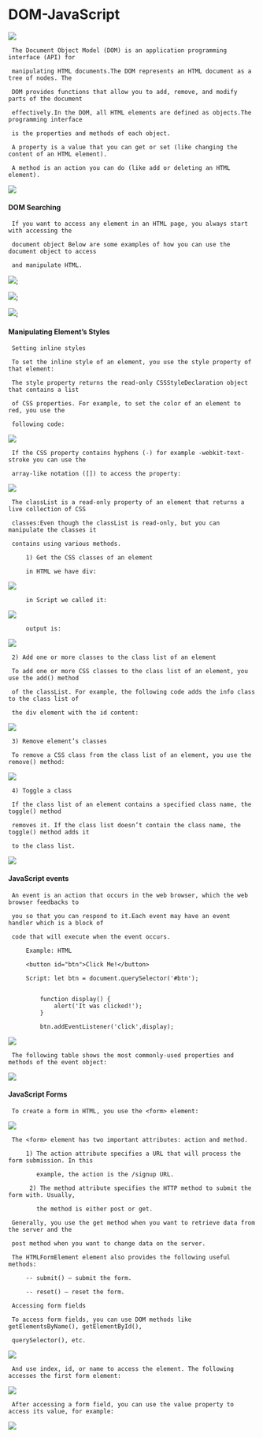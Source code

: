 # DOM-JavaScript

   ![](./img/1.jpg)

     The Document Object Model (DOM) is an application programming interface (API) for 
     
     manipulating HTML documents.The DOM represents an HTML document as a tree of nodes. The 
     
     DOM provides functions that allow you to add, remove, and modify parts of the document 
     
     effectively.In the DOM, all HTML elements are defined as objects.The programming interface 
     
     is the properties and methods of each object.
     
     A property is a value that you can get or set (like changing the content of an HTML element).
     
     A method is an action you can do (like add or deleting an HTML element).
     
   ![](./img/2.PNG)

 #### DOM Searching

     If you want to access any element in an HTML page, you always start with accessing the 
     
     document object Below are some examples of how you can use the document object to access 
     
     and manipulate HTML.
  ![](./img/3.PNG);

  ![](./img/4.PNG);

  ![](./img/5.PNG);

 #### Manipulating Element’s Styles

     Setting inline styles

     To set the inline style of an element, you use the style property of that element:
     
     The style property returns the read-only CSSStyleDeclaration object that contains a list 
     
     of CSS properties. For example, to set the color of an element to red, you use the 
     
     following code:

  ![](./img/6.PNG)

     If the CSS property contains hyphens (-) for example -webkit-text-stroke you can use the 
     
     array-like notation ([]) to access the property:

   ![](./img/7.PNG)

     The classList is a read-only property of an element that returns a live collection of CSS 
     
     classes:Even though the classList is read-only, but you can manipulate the classes it 
     
     contains using various methods.

         1) Get the CSS classes of an element
         
         in HTML we have div:
   ![](./img/8.PNG)

         in Script we called it:

   ![](./img/9.PNG)

         output is:

   ![](./img/10.PNG)

     2) Add one or more classes to the class list of an element

     To add one or more CSS classes to the class list of an element, you use the add() method 
     
     of the classList. For example, the following code adds the info class to the class list of 
     
     the div element with the id content:

   ![](./img/11.PNG)

     3) Remove element’s classes

     To remove a CSS class from the class list of an element, you use the remove() method:

   ![](./img/12.PNG)

     4) Toggle a class

     If the class list of an element contains a specified class name, the toggle() method 
     
     removes it. If the class list doesn’t contain the class name, the toggle() method adds it 
     
     to the class list.

   ![](./img/13.PNG)
 #### JavaScript events

     An event is an action that occurs in the web browser, which the web browser feedbacks to 
     
     you so that you can respond to it.Each event may have an event handler which is a block of 
     
     code that will execute when the event occurs.
         
         Example: HTML
         
         <button id="btn">Click Me!</button>
         
         Script: let btn = document.querySelector('#btn');


             function display() {
                 alert('It was clicked!');
             }
             
             btn.addEventListener('click',display);

   ![](./img/14.PNG)
    
     The following table shows the most commonly-used properties and methods of the event object:
 
   ![](./img/15.PNG) 

 #### JavaScript Forms

     To create a form in HTML, you use the <form> element:

![](./img/16.PNG)

     The <form> element has two important attributes: action and method.
     
         1) The action attribute specifies a URL that will process the form submission. In this 
         
            example, the action is the /signup URL.

          2) The method attribute specifies the HTTP method to submit the form with. Usually, 
         
            the method is either post or get.
     
     Generally, you use the get method when you want to retrieve data from the server and the 
     
     post method when you want to change data on the server.
     
     The HTMLFormElement element also provides the following useful methods:

         -- submit() – submit the form.
         
         -- reset() – reset the form.
 
     Accessing form fields

     To access form fields, you can use DOM methods like getElementsByName(), getElementById(), 
     
     querySelector(), etc.

   ![](./img/17.PNG)

     And use index, id, or name to access the element. The following accesses the first form element:

   ![](./img/18.PNG)

     After accessing a form field, you can use the value property to access its value, for example:

   ![](./img/19.PNG)
